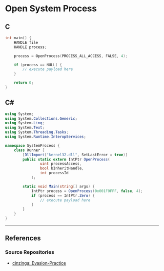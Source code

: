 # Open System Process

## C

```c
int main() {
	HANDLE file
	HANDLE process;

	process = OpenProcess(PROCESS_ALL_ACCESS, FALSE, 4);

	if (process == NULL) {
		// execute payload here	
	}

	return 0;
}
```

## C\#

```cs
using System;
using System.Collections.Generic;
using System.Linq;
using System.Text;
using System.Threading.Tasks;
using System.Runtime.InteropServices;

namespace SystemProcess {
    class Runner {
        [DllImport("kernel32.dll", SetLastError = true)]
        public static extern IntPtr OpenProcess(
                uint processAccess,
                bool bInheritHandle,
                int processId
            );

        static void Main(string[] args) {
            IntPtr process = OpenProcess(0x001F0FFF, false, 4);
            if (process == IntPtr.Zero) {
                // execute payload here
            }
        }
    }
}
```

---
## References

### Source Repositories

- [cinzinga: Evasion-Practice](https://github.com/cinzinga/Evasion-Practice)